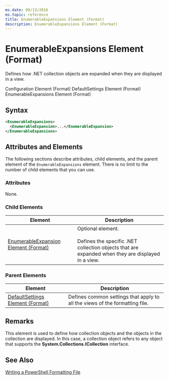 ```yaml
---
ms.date: 09/13/2016
ms.topic: reference
title: EnumerableExpansions Element (Format)
description: EnumerableExpansions Element (Format)
---
```

# EnumerableExpansions Element (Format)

Defines how .NET collection objects are expanded when they are displayed in a view.

Configuration Element (Format)
DefaultSettings Element (Format)
EnumerableExpansions Element (Format)

## Syntax

```xml
<EnumerableExpansions>
  <EnumerableExpansion>...</EnumerableExpansion>
</EnumerableExpansions>
```

## Attributes and Elements

The following sections describe attributes, child elements, and the parent element of the `EnumerableExpansions` element. There is no limit to the number of child elements that you can use.

### Attributes

None.

### Child Elements

|Element|Description|
|-------------|-----------------|
|[EnumerableExpansion Element (Format)](./enumerableexpansion-element-format.md)|Optional element.<br /><br /> Defines the specific .NET collection objects that are expanded when they are displayed in a view.|

### Parent Elements

|Element|Description|
|-------------|-----------------|
|[DefaultSettings Element (Format)](./defaultsettings-element-format.md)|Defines common settings that apply to all the views of the formatting file.|

## Remarks

This element is used to define how collection objects and the objects in the collection are displayed. In this case, a collection object refers to any object that supports the  **System.Collections.ICollection** interface.

## See Also

[Writing a PowerShell Formatting File](./writing-a-powershell-formatting-file.md)
